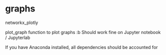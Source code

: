 # graphs
networkx_plotly

plot_graph function to plot graphs :b
Should work fine on Jupyter notebook / Jupyterlab

If you have Anaconda installed, all dependencies should be accounted for
